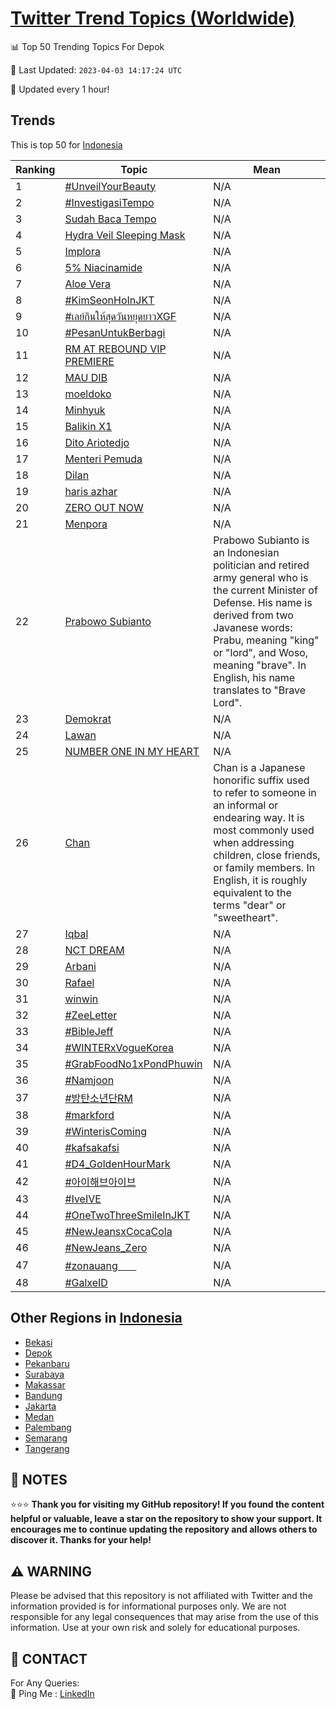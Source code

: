 [Twitter Trend Topics (Worldwide)](https://github.com/ErcinDedeoglu/Twitter-Trend-Topics)
==========


📊 Top 50 Trending Topics For Depok

📆 Last Updated: `2023-04-03 14:17:24 UTC`

🔧 Updated every 1 hour!


## Trends

This is top 50 for [Indonesia](</Indonesia>)

| Ranking | Topic | Mean |
| ------- | ------------ | ------------ |
| 1 | [#UnveilYourBeauty](http://twitter.com/search?q=%23UnveilYourBeauty) | N/A |
| 2 | [#InvestigasiTempo](http://twitter.com/search?q=%23InvestigasiTempo) | N/A |
| 3 | [Sudah Baca Tempo](http://twitter.com/search?q=Sudah+Baca+Tempo) | N/A |
| 4 | [Hydra Veil Sleeping Mask](http://twitter.com/search?q=Hydra+Veil+Sleeping+Mask) | N/A |
| 5 | [Implora](http://twitter.com/search?q=Implora) | N/A |
| 6 | [5% Niacinamide](http://twitter.com/search?q=5%25+Niacinamide) | N/A |
| 7 | [Aloe Vera](http://twitter.com/search?q=Aloe+Vera) | N/A |
| 8 | [#KimSeonHoInJKT](http://twitter.com/search?q=%23KimSeonHoInJKT) | N/A |
| 9 | [#เลย์กินให้สุดวันหยุดยาวXGF](http://twitter.com/search?q=%23%e0%b9%80%e0%b8%a5%e0%b8%a2%e0%b9%8c%e0%b8%81%e0%b8%b4%e0%b8%99%e0%b9%83%e0%b8%ab%e0%b9%89%e0%b8%aa%e0%b8%b8%e0%b8%94%e0%b8%a7%e0%b8%b1%e0%b8%99%e0%b8%ab%e0%b8%a2%e0%b8%b8%e0%b8%94%e0%b8%a2%e0%b8%b2%e0%b8%a7XGF) | N/A |
| 10 | [#PesanUntukBerbagi](http://twitter.com/search?q=%23PesanUntukBerbagi) | N/A |
| 11 | [RM AT REBOUND VIP PREMIERE](http://twitter.com/search?q=RM+AT+REBOUND+VIP+PREMIERE) | N/A |
| 12 | [MAU DIB](http://twitter.com/search?q=MAU+DIB) | N/A |
| 13 | [moeldoko](http://twitter.com/search?q=moeldoko) | N/A |
| 14 | [Minhyuk](http://twitter.com/search?q=Minhyuk) | N/A |
| 15 | [Balikin X1](http://twitter.com/search?q=Balikin+X1) | N/A |
| 16 | [Dito Ariotedjo](http://twitter.com/search?q=Dito+Ariotedjo) | N/A |
| 17 | [Menteri Pemuda](http://twitter.com/search?q=Menteri+Pemuda) | N/A |
| 18 | [Dilan](http://twitter.com/search?q=Dilan) | N/A |
| 19 | [haris azhar](http://twitter.com/search?q=haris+azhar) | N/A |
| 20 | [ZERO OUT NOW](http://twitter.com/search?q=ZERO+OUT+NOW) | N/A |
| 21 | [Menpora](http://twitter.com/search?q=Menpora) | N/A |
| 22 | [Prabowo Subianto](http://twitter.com/search?q=Prabowo+Subianto) | Prabowo Subianto is an Indonesian politician and retired army general who is the current Minister of Defense. His name is derived from two Javanese words: Prabu, meaning "king" or "lord", and Woso, meaning "brave". In English, his name translates to "Brave Lord". |
| 23 | [Demokrat](http://twitter.com/search?q=Demokrat) | N/A |
| 24 | [Lawan](http://twitter.com/search?q=Lawan) | N/A |
| 25 | [NUMBER ONE IN MY HEART](http://twitter.com/search?q=NUMBER+ONE+IN+MY+HEART) | N/A |
| 26 | [Chan](http://twitter.com/search?q=Chan) | Chan is a Japanese honorific suffix used to refer to someone in an informal or endearing way. It is most commonly used when addressing children, close friends, or family members. In English, it is roughly equivalent to the terms "dear" or "sweetheart". |
| 27 | [Iqbal](http://twitter.com/search?q=Iqbal) | N/A |
| 28 | [NCT DREAM](http://twitter.com/search?q=NCT+DREAM) | N/A |
| 29 | [Arbani](http://twitter.com/search?q=Arbani) | N/A |
| 30 | [Rafael](http://twitter.com/search?q=Rafael) | N/A |
| 31 | [winwin](http://twitter.com/search?q=winwin) | N/A |
| 32 | [#ZeeLetter](http://twitter.com/search?q=%23ZeeLetter) | N/A |
| 33 | [#BibleJeff](http://twitter.com/search?q=%23BibleJeff) | N/A |
| 34 | [#WINTERxVogueKorea](http://twitter.com/search?q=%23WINTERxVogueKorea) | N/A |
| 35 | [#GrabFoodNo1xPondPhuwin](http://twitter.com/search?q=%23GrabFoodNo1xPondPhuwin) | N/A |
| 36 | [#Namjoon](http://twitter.com/search?q=%23Namjoon) | N/A |
| 37 | [#방탄소년단RM](http://twitter.com/search?q=%23%eb%b0%a9%ed%83%84%ec%86%8c%eb%85%84%eb%8b%a8RM) | N/A |
| 38 | [#markford](http://twitter.com/search?q=%23markford) | N/A |
| 39 | [#WinterisComing](http://twitter.com/search?q=%23WinterisComing) | N/A |
| 40 | [#kafsakafsi](http://twitter.com/search?q=%23kafsakafsi) | N/A |
| 41 | [#D4_GoldenHourMark](http://twitter.com/search?q=%23D4_GoldenHourMark) | N/A |
| 42 | [#아이해브아이브](http://twitter.com/search?q=%23%ec%95%84%ec%9d%b4%ed%95%b4%eb%b8%8c%ec%95%84%ec%9d%b4%eb%b8%8c) | N/A |
| 43 | [#IveIVE](http://twitter.com/search?q=%23IveIVE) | N/A |
| 44 | [#OneTwoThreeSmileInJKT](http://twitter.com/search?q=%23OneTwoThreeSmileInJKT) | N/A |
| 45 | [#NewJeansxCocaCola](http://twitter.com/search?q=%23NewJeansxCocaCola) | N/A |
| 46 | [#NewJeans_Zero](http://twitter.com/search?q=%23NewJeans_Zero) | N/A |
| 47 | [#zonauangᅠᅠ](http://twitter.com/search?q=%23zonauang%e1%85%a0%e1%85%a0) | N/A |
| 48 | [#GalxeID](http://twitter.com/search?q=%23GalxeID) | N/A |



## Other Regions in [Indonesia](</Indonesia>)

* [Bekasi](</Indonesia/Bekasi.md>)
* [Depok](</Indonesia/Depok.md>)
* [Pekanbaru](</Indonesia/Pekanbaru.md>)
* [Surabaya](</Indonesia/Surabaya.md>)
* [Makassar](</Indonesia/Makassar.md>)
* [Bandung](</Indonesia/Bandung.md>)
* [Jakarta](</Indonesia/Jakarta.md>)
* [Medan](</Indonesia/Medan.md>)
* [Palembang](</Indonesia/Palembang.md>)
* [Semarang](</Indonesia/Semarang.md>)
* [Tangerang](</Indonesia/Tangerang.md>)



## 📝 NOTES

⭐⭐⭐ **Thank you for visiting my GitHub repository! If you found the content helpful or valuable, leave a star on the repository to show your support. It encourages me to continue updating the repository and allows others to discover it. Thanks for your help!**


## ⚠️ WARNING

Please be advised that this repository is not affiliated with Twitter and the information provided is for informational purposes only. We are not responsible for any legal consequences that may arise from the use of this information. Use at your own risk and solely for educational purposes.


## 📨 CONTACT

 For Any Queries:  
            🏓 Ping Me : [LinkedIn](https://www.linkedin.com/in/ercindedeoglu/)
